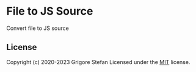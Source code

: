# File to JS Source

Convert file to JS source

## License

Copyright (c) 2020-2023 Grigore Stefan
Licensed under the [MIT](LICENSE) license.
